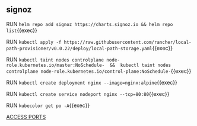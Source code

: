 ## signoz


RUN `helm repo add signoz https://charts.signoz.io && helm repo list`{{exec}}    

RUN `kubectl apply -f https://raw.githubusercontent.com/rancher/local-path-provisioner/v0.0.22/deploy/local-path-storage.yaml`{{exec}}     

RUN `kubectl taint nodes controlplane node-role.kubernetes.io/master:NoSchedule-  &&  kubectl taint nodes controlplane node-role.kubernetes.io/control-plane:NoSchedule-`{{exec}}   




RUN `kubectl create deployment nginx --image=nginx:alpine`{{exec}}   

RUN `kubectl create service nodeport nginx --tcp=80:80`{{exec}}   

RUN `kubecolor get po -A`{{exec}}    



[ACCESS PORTS]({{TRAFFIC_SELECTOR}})
